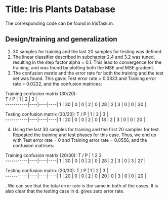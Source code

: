 # Title: Iris Plants Database

The corresponding code can be found in IrisTask.m. 

## Design/training and generalization
1. 30 samples for training and the last 20 samples for testing was defined. 
2. The linear classifier described in subchapter 2.4 and 3.2 was tuned, resulting in the step factor alpha = 0.1. 
   This lead to convergence for the training, and was found by plotting both the MSE and MSE gradient. 
3. The confusion matrix and the error rate for both the training and the test set was found. 
   This gave: Test error rate = 0.0333 and Training error rate = 0.0222, and the confusion matrices:

Training confusion matrix (30/20):   
   T / P   | 1  | 2  | 3  |  
-----------|----|----|----|
    1      | 30 | 0  | 0  |
    2      | 0  | 28 | 2  |
    3      | 0  | 0  | 30 |


Testing confusion matrix (30/20):
   T / P   | 1  | 2  | 3  |   
-----------|----|----|----|
    1      | 20 | 0  | 0  |
    2      | 0  | 18 | 2  |
    3      | 0  | 0  | 20 |


4. Using the last 30 samples for training and the first 20 samples for test. Repeated the training and test phases for this case. 
   Thus, we end up with Test error rate = 0 and Training error rate = 0.0556, and the confusion matrices:


Training confusion matrix (20/30):
   T / P   | 1    2    3     
-----------|----|----|----|
    1      | 30 | 0  | 0  |
    2      | 0  | 28 | 2  |
    3      | 0  | 3  | 27 |


Testing confusion matrix (20/30):
   T / P   | 1  | 2  | 3  |  
-----------|----|----|----|
    1      | 20 | 0  | 0  |
    2      | 0  | 20 | 0  |
    3      | 0  | 0  | 20 |


. We can see that the total error rate is the same in both of the cases. 
   It is also clear that the testing case in d. gives zero error rate. 
